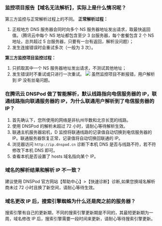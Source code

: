 ### 监控项目报告【域名无法解析】，实际上是什么情况呢？
第三方监控与正常解析过程上的不同。
**正常解析过程：**
1. 正规地方 DNS 服务器会同时向多个 NS 服务器地址发出请求，取最快返回值。（腾讯云中每个 NS 地址都包含至少 3 台服务器，每个套餐包含 2 个 NS 地址，总共超过 5 台服务器，只要有一台有返回，解析没问题）；
2. 发生连接错误时会重试多次（一般为 3 次）。

**第三方监控项目监控过程：**
1. 只抓取其中一个 NS 服务器地址发出请求，不测试其他地址；
2. 发生错误时不重试或只进行一次重试。
![](https://mc.qcloudimg.com/static/img/a6d35a738914b4667055da73a01618d1/image.png)
虽然监控项目不断报错，用户解析到 IP 没有丝毫问题。

### 在腾讯云 DNSPod 做了智能解析，默认线路指向电信服务器的 IP，联通线路指向联通服务器的 IP，为什么联通用户解析到了电信服务器的 IP？
1. 首先确认下，您所使用的网络是非杭州华数和北京长宽的线路。
2. 使用 DNSPod 的解析未超过 72 小时，请耐心等待解析生效。
3. 联通主机服务器宕机，D 监控将联通线路的记录值自动切换到电信服务器的 IP。联通服务器恢复正常，记录值将自动切换回联通的 IP。 
4. 浏览器访问 `http://ip.dnspod.cn`  诊断下本机 DNS 是否与线路不符，若不符修改下本机 DNS 即可。
5. 查看本机是否设置了 hosts 域名指向某个 IP。

### 域名的解析结果和解析 IP 不一致？
建议使用 DNSPod 官方网站【帮助中心】>【快速诊断】诊断,如果您换域名解析商未过 72 小时且换了新空间，请耐心等待生效。

### 域名更改 IP 后，搜索引擎蜘蛛为什么还是爬之前的服务器？
搜索引擎有自己的更新期，不同的搜索引擎更新期是不同的，其最短更新期为一周，域名修改 IP 后，搜索引擎需要一段时间来更新，请耐心等待搜索引擎更新。
 
 